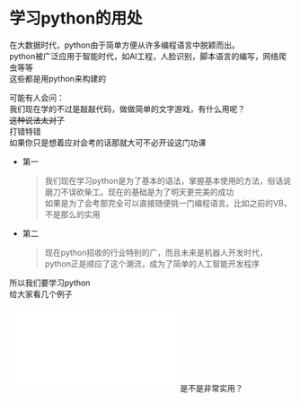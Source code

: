 # 学习python的用处

在大数据时代，python由于简单方便从许多编程语言中脱颖而出。  
python被广泛应用于智能时代，如AI工程，人脸识别，脚本语言的编写，网络爬虫等等  
这些都是用python来构建的  

可能有人会问：  
我们现在学的不过是敲敲代码，做做简单的文字游戏，有什么用呢？  
~~这种说法太对了~~  
打错特错  
如果你只是想着应对会考的话那就大可不必开设这门功课  
* 第一
	> 我们现在学习python是为了基本的语法，掌握基本使用的方法，俗话说磨刀不误砍柴工。现在的基础是为了明天更完美的成功  
	> 如果是为了会考那完全可以直接随便挑一门编程语言。比如之前的VB，不是那么的实用  
* 第二
	> 现在python招收的行业特别的广，而且未来是机器人开发时代，python正是顺应了这个潮流，成为了简单的人工智能开发程序  

所以我们要学习python  
给大家看几个例子  
<iframe src="//player.bilibili.com/player.html?aid=927111548&bvid=BV1sT4y1A7fH&cid=234108467&page=1" scrolling="no" border="0" frameborder="no" framespacing="0" allowfullscreen="true"> </iframe>  
是不是非常实用？